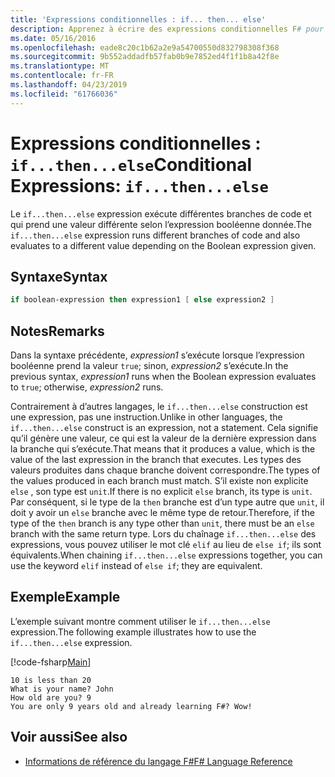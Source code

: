 ```yaml
---
title: 'Expressions conditionnelles : if... then... else'
description: Apprenez à écrire des expressions conditionnelles F# pour exécuter différentes branches de code.
ms.date: 05/16/2016
ms.openlocfilehash: eade8c20c1b62a2e9a54700550d832798308f368
ms.sourcegitcommit: 9b552addadfb57fab0b9e7852ed4f1f1b8a42f8e
ms.translationtype: MT
ms.contentlocale: fr-FR
ms.lasthandoff: 04/23/2019
ms.locfileid: "61766036"
---
```

# <a name="conditional-expressions-ifthenelse"></a><span data-ttu-id="dcb2b-103">Expressions conditionnelles : `if...then...else`</span><span class="sxs-lookup"><span data-stu-id="dcb2b-103">Conditional Expressions: `if...then...else`</span></span>

<span data-ttu-id="dcb2b-104">Le `if...then...else` expression exécute différentes branches de code et qui prend une valeur différente selon l’expression booléenne donnée.</span><span class="sxs-lookup"><span data-stu-id="dcb2b-104">The `if...then...else` expression runs different branches of code and also evaluates to a different value depending on the Boolean expression given.</span></span>

## <a name="syntax"></a><span data-ttu-id="dcb2b-105">Syntaxe</span><span class="sxs-lookup"><span data-stu-id="dcb2b-105">Syntax</span></span>

```fsharp
if boolean-expression then expression1 [ else expression2 ]
```

## <a name="remarks"></a><span data-ttu-id="dcb2b-106">Notes</span><span class="sxs-lookup"><span data-stu-id="dcb2b-106">Remarks</span></span>

<span data-ttu-id="dcb2b-107">Dans la syntaxe précédente, *expression1* s’exécute lorsque l’expression booléenne prend la valeur `true`; sinon, *expression2* s’exécute.</span><span class="sxs-lookup"><span data-stu-id="dcb2b-107">In the previous syntax, *expression1* runs when the Boolean expression evaluates to `true`; otherwise, *expression2* runs.</span></span>

<span data-ttu-id="dcb2b-108">Contrairement à d’autres langages, le `if...then...else` construction est une expression, pas une instruction.</span><span class="sxs-lookup"><span data-stu-id="dcb2b-108">Unlike in other languages, the `if...then...else` construct is an expression, not a statement.</span></span> <span data-ttu-id="dcb2b-109">Cela signifie qu’il génère une valeur, ce qui est la valeur de la dernière expression dans la branche qui s’exécute.</span><span class="sxs-lookup"><span data-stu-id="dcb2b-109">That means that it produces a value, which is the value of the last expression in the branch that executes.</span></span> <span data-ttu-id="dcb2b-110">Les types des valeurs produites dans chaque branche doivent correspondre.</span><span class="sxs-lookup"><span data-stu-id="dcb2b-110">The types of the values produced in each branch must match.</span></span> <span data-ttu-id="dcb2b-111">S’il existe non explicite `else` , son type est `unit`.</span><span class="sxs-lookup"><span data-stu-id="dcb2b-111">If there is no explicit `else` branch, its type is `unit`.</span></span> <span data-ttu-id="dcb2b-112">Par conséquent, si le type de la `then` branche est d’un type autre que `unit`, il doit y avoir un `else` branche avec le même type de retour.</span><span class="sxs-lookup"><span data-stu-id="dcb2b-112">Therefore, if the type of the `then` branch is any type other than `unit`, there must be an `else` branch with the same return type.</span></span> <span data-ttu-id="dcb2b-113">Lors du chaînage `if...then...else` des expressions, vous pouvez utiliser le mot clé `elif` au lieu de `else if`; ils sont équivalents.</span><span class="sxs-lookup"><span data-stu-id="dcb2b-113">When chaining `if...then...else` expressions together, you can use the keyword `elif` instead of `else if`; they are equivalent.</span></span>

## <a name="example"></a><span data-ttu-id="dcb2b-114">Exemple</span><span class="sxs-lookup"><span data-stu-id="dcb2b-114">Example</span></span>

<span data-ttu-id="dcb2b-115">L’exemple suivant montre comment utiliser le `if...then...else` expression.</span><span class="sxs-lookup"><span data-stu-id="dcb2b-115">The following example illustrates how to use the `if...then...else` expression.</span></span>

[!code-fsharp[Main](../../../samples/snippets/fsharp/lang-ref-2/snippet4501.fs)]

```
10 is less than 20
What is your name? John
How old are you? 9
You are only 9 years old and already learning F#? Wow!
```

## <a name="see-also"></a><span data-ttu-id="dcb2b-116">Voir aussi</span><span class="sxs-lookup"><span data-stu-id="dcb2b-116">See also</span></span>

- [<span data-ttu-id="dcb2b-117">Informations de référence du langage F#</span><span class="sxs-lookup"><span data-stu-id="dcb2b-117">F# Language Reference</span></span>](index.md)